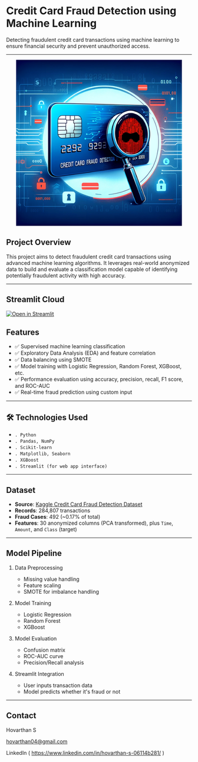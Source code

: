 #  Credit Card Fraud Detection using Machine Learning

Detecting fraudulent credit card transactions using machine learning to ensure financial security and prevent unauthorized access.

---

<p align="center">
  <img src="credict.png" width="450" alt="Credict Card Fraud  Logo" />
</p>


##  Project Overview

This project aims to detect fraudulent credit card transactions using advanced machine learning algorithms. It leverages real-world anonymized data to build and evaluate a classification model capable of identifying potentially fraudulent activity with high accuracy.

---

## Streamlit Cloud

[![Open in Streamlit](https://static.streamlit.io/badges/streamlit_badge_black_white.svg)](https://credit-card-fraud-detection-fq4n6w3kopnhcfbjtjhar5.streamlit.app/)


##  Features

- ✅ Supervised machine learning classification
- ✅ Exploratory Data Analysis (EDA) and feature correlation
- ✅ Data balancing using SMOTE
- ✅ Model training with Logistic Regression, Random Forest, XGBoost, etc.
- ✅ Performance evaluation using accuracy, precision, recall, F1 score, and ROC-AUC
- ✅ Real-time fraud prediction using custom input

---

## 🛠 Technologies Used

- `. Python`
- `. Pandas, NumPy`
- `. Scikit-learn`
- `. Matplotlib, Seaborn`
- `. XGBoost`
- `. Streamlit (for web app interface)`

---

##  Dataset

- **Source**: [Kaggle Credit Card Fraud Detection Dataset](https://www.kaggle.com/datasets/mlg-ulb/creditcardfraud)
- **Records**: 284,807 transactions
- **Fraud Cases**: 492 (~0.17% of total)
- **Features**: 30 anonymized columns (PCA transformed), plus `Time`, `Amount`, and `Class` (target)

---

##  Model Pipeline

1. Data Preprocessing  
   - Missing value handling  
   - Feature scaling  
   - SMOTE for imbalance handling  

2. Model Training  
   - Logistic Regression  
   - Random Forest  
   - XGBoost  

3. Model Evaluation  
   - Confusion matrix  
   - ROC-AUC curve  
   - Precision/Recall analysis  

4. Streamlit Integration  
   - User inputs transaction data  
   - Model predicts whether it's fraud or not  

---

## Contact

Hovarthan S

 hovarthan04@gmail.com

 LinkedIn ( https://www.linkedin.com/in/hovarthan-s-06114b281/ )

